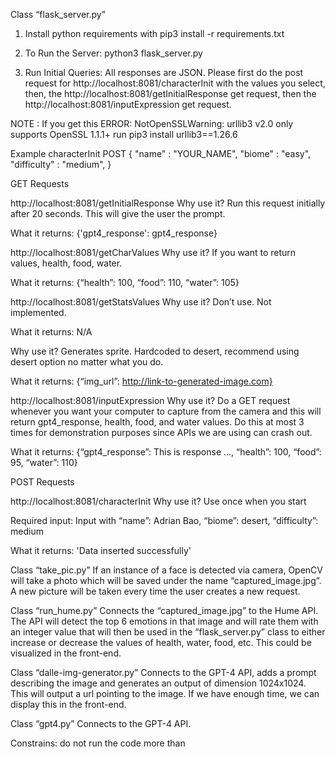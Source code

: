 Class “flask_server.py”

1. Install python requirements with pip3 install -r requirements.txt

2. To Run the Server:
python3 flask_server.py

3. Run Initial Queries: All responses are JSON. Please first do the post request for http://localhost:8081/characterInit with the values you select, then, the http://localhost:8081/getInitialResponse get request, then the http://localhost:8081/inputExpression get request.

NOTE : If you get this ERROR:  NotOpenSSLWarning: urllib3 v2.0 only supports OpenSSL 1.1.1+
run
pip3 install urllib3==1.26.6

Example characterInit POST
{
  "name" : "YOUR_NAME",
  "biome" : "easy",
  "difficulty" : "medium",
}

GET Requests

http://localhost:8081/getInitialResponse
Why use it?
Run this request initially after 20 seconds. This will give the user the prompt.

What it returns: {'gpt4_response': gpt4_response}

http://localhost:8081/getCharValues
Why use it?
If you want to return values, health, food, water.

What it returns: {“health”: 100, “food”: 110, “water”: 105}

http://localhost:8081/getStatsValues
Why use it?
Don’t use. Not implemented.

What it returns: N/A

Why use it?
Generates sprite. Hardcoded to desert, recommend using desert option no matter what you do.

What it returns: {“img_url”: http://link-to-generated-image.com}

http://localhost:8081/inputExpression
Why use it?
Do a GET request whenever you want your computer to capture from the camera and this will return gpt4_response, health, food, and water values. Do this at most 3 times for demonstration purposes since APIs we are using can crash out.

What it returns: {“gpt4_response”: This is response …, “health”: 100, “food”: 95, “water”: 110}

POST Requests

http://localhost:8081/characterInit
Why use it?
Use once when you start

Required input:
Input with “name”: Adrian Bao, “biome”: desert, “difficulty”: medium

What it returns:
'Data inserted successfully'

Class “take_pic.py”
If an instance of a face is detected via camera, OpenCV will take a photo which will be saved under the name “captured_image.jpg”. A new picture will be taken every time the user creates a new request.

Class “run_hume.py”
Connects the “captured_image.jpg” to the Hume API. The API will detect the top 6 emotions in that image and will rate them with an integer value that will then be used in the “flask_server.py” class to either increase or decrease the values of health, water, food, etc. This could be visualized in the front-end.

Class “dalle-img-generator.py”
Connects to the GPT-4 API, adds a prompt describing the image and generates an output of dimension 1024x1024. This will output a url pointing to the image. If we have enough time, we can display this in the front-end.

Class “gpt4.py”
Connects to the GPT-4 API.

Constrains: do not run the code more than

